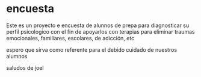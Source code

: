 # encuesta
Este es un proyecto e encuesta de alunnos de prepa para diagnosticar su perfil psicologico
con el fin de apoyarlos con terapias para eliminar traumas emocionales, familiares, escolares, de adicción, etc

espero que sirva como referente para el debido cuidado de nuestros alumnos

saludos de joel
